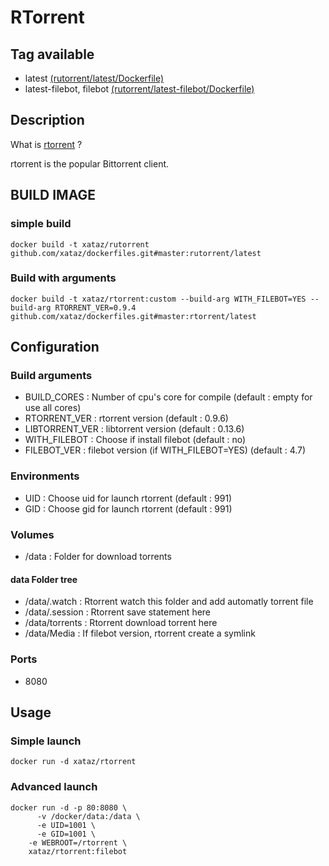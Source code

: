 # RTorrent


## Tag available
* latest [(rutorrent/latest/Dockerfile)](https://github.com/xataz/dockerfiles/blob/master/rtorrent/latest/Dockerfile)
* latest-filebot, filebot [(rutorrent/latest-filebot/Dockerfile)](https://github.com/xataz/dockerfiles/blob/master/rtorrent/latest/Dockerfile)

## Description
What is [rtorrent](https://github.com/rakshasa/rtorrent/) ?

rtorrent is the popular Bittorrent client.


## BUILD IMAGE
### simple build
```shell
docker build -t xataz/rutorrent github.com/xataz/dockerfiles.git#master:rutorrent/latest
```

### Build with arguments
```shell
docker build -t xataz/rtorrent:custom --build-arg WITH_FILEBOT=YES --build-arg RTORRENT_VER=0.9.4 github.com/xataz/dockerfiles.git#master:rtorrent/latest
```


## Configuration
### Build arguments
* BUILD_CORES : Number of cpu's core for compile (default : empty for use all cores)
* RTORRENT_VER : rtorrent version (default : 0.9.6)
* LIBTORRENT_VER : libtorrent version (default : 0.13.6)
* WITH_FILEBOT : Choose if install filebot (default : no)
* FILEBOT_VER : filebot version (if WITH_FILEBOT=YES) (default : 4.7)

### Environments
* UID : Choose uid for launch rtorrent (default : 991)
* GID : Choose gid for launch rtorrent (default : 991)

### Volumes
* /data : Folder for download torrents

#### data Folder tree
* /data/.watch : Rtorrent watch this folder and add automatly torrent file
* /data/.session : Rtorrent save statement here
* /data/torrents : Rtorrent download torrent here
* /data/Media : If filebot version, rtorrent create a symlink

### Ports
* 8080


## Usage
### Simple launch
```shell
docker run -d xataz/rtorrent
```

### Advanced launch
```shell
docker run -d -p 80:8080 \
	  -v /docker/data:/data \
	  -e UID=1001 \
	  -e GID=1001 \
    -e WEBROOT=/rtorrent \
	xataz/rtorrent:filebot
```

